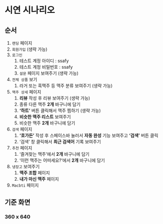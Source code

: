 # 시연 시나리오

## 순서

1. `랜딩` 페이지
2. `회원가입` (생략 가능)
3. `로그인`
   1. 테스트 계정 아이디 : ssafy
   2. 테스트 계정 비밀번호 : ssafy
   3. `설문` 페이지 보여주기 (생략 가능)
4. `전체 상품` 보기
   1. 라거 또는 흑맥주 등 맥주 분류 보여주기 (생략 가능)
5. `맥주 상세` 페이지
   1. **리뷰** 작성 후 리뷰 보여주기 (생략 가능)
   2. 종류 다른 맥주 **2개** 바구니에 담기
   3. **‘하트’** 버튼 클릭해서 맥주 찜하기 (생략 가능)
   4. **비슷한 맥주 리스트** 보여주기
   5. 비슷한 맥주 **2개** 바구니에 담기
6. `검색` 페이지
   1. **‘호가든’** 작성 후 스페이스바 눌러서 **자동 완성** 기능 보여주고 **‘검색’** 버튼 클릭
   2. ‘검색’ 창 클릭해서 **최근 검색어** 기록 보여주기
7. `추천` 페이지
   1. ‘즐겨찾는 맥주’에서 **2개** 바구니에 담기
   2. ‘이런 맥주는 어떠세요?’에서 **2개** 바구니에 담기
8. `냉장고` 보여주기
   1. **맥주 조합** 페이지
   2. **내가 마신 맥주** 페이지
9. `Macbti` 페이지

## 기준 화면

### 360 x 640
